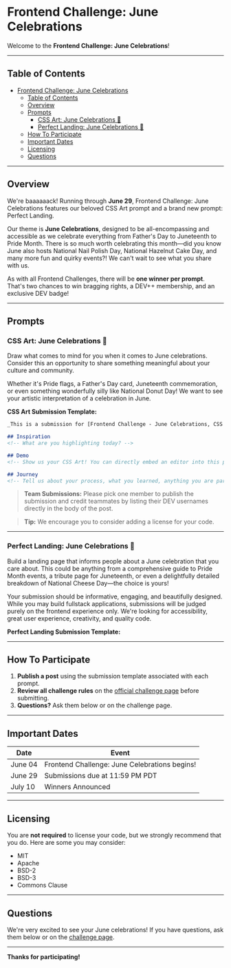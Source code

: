 # Frontend Challenge: June Celebrations

Welcome to the **Frontend Challenge: June Celebrations**!

---

## Table of Contents
- [Frontend Challenge: June Celebrations](#frontend-challenge-june-celebrations)
  - [Table of Contents](#table-of-contents)
  - [Overview](#overview)
  - [Prompts](#prompts)
    - [CSS Art: June Celebrations 🎨](#css-art-june-celebrations-)
    - [Perfect Landing: June Celebrations 🛬](#perfect-landing-june-celebrations-)
  - [How To Participate](#how-to-participate)
  - [Important Dates](#important-dates)
  - [Licensing](#licensing)
  - [Questions](#questions)

---

## Overview
We're baaaaaack! Running through **June 29**, Frontend Challenge: June Celebrations features our beloved CSS Art prompt and a brand new prompt: Perfect Landing.

Our theme is **June Celebrations**, designed to be all-encompassing and accessible as we celebrate everything from Father's Day to Juneteenth to Pride Month. There is so much worth celebrating this month—did you know June also hosts National Nail Polish Day, National Hazelnut Cake Day, and many more fun and quirky events?! We can't wait to see what you share with us.

As with all Frontend Challenges, there will be **one winner per prompt**. That's two chances to win bragging rights, a DEV++ membership, and an exclusive DEV badge!

---

## Prompts

### CSS Art: June Celebrations 🎨
Draw what comes to mind for you when it comes to June celebrations. Consider this an opportunity to share something meaningful about your culture and community.

Whether it's Pride flags, a Father's Day card, Juneteenth commemoration, or even something wonderfully silly like National Donut Day! We want to see your artistic interpretation of a celebration in June.

**CSS Art Submission Template:**
```markdown
_This is a submission for [Frontend Challenge - June Celebrations, CSS Art: June Celebrations](https://dev.to/challenges/frontend-2025-06-04)._ 

## Inspiration
<!-- What are you highlighting today? -->

## Demo
<!-- Show us your CSS Art! You can directly embed an editor into this post (see the FAQ section of the challenge page) or you can share an image of your project and share a public link to the code. -->

## Journey
<!-- Tell us about your process, what you learned, anything you are particularly proud of, what you hope to do next, etc. -->
```

> **Team Submissions:** Please pick one member to publish the submission and credit teammates by listing their DEV usernames directly in the body of the post.

> **Tip:** We encourage you to consider adding a license for your code.

---

### Perfect Landing: June Celebrations 🛬
Build a landing page that informs people about a June celebration that you care about. This could be anything from a comprehensive guide to Pride Month events, a tribute page for Juneteenth, or even a delightfully detailed breakdown of National Cheese Day—the choice is yours!

Your submission should be informative, engaging, and beautifully designed. While you may build fullstack applications, submissions will be judged purely on the frontend experience only. We're looking for accessibility, great user experience, creativity, and quality code.

**Perfect Landing Submission Template:**
<!-- Add your own template or instructions here if needed -->

---

## How To Participate
1. **Publish a post** using the submission template associated with each prompt.
2. **Review all challenge rules** on the [official challenge page](https://dev.to/challenges/frontend-2025-06-04) before submitting.
3. **Questions?** Ask them below or on the challenge page.

---

## Important Dates
| Date      | Event                                              |
|-----------|----------------------------------------------------|
| June 04   | Frontend Challenge: June Celebrations begins!      |
| June 29   | Submissions due at 11:59 PM PDT                    |
| July 10   | Winners Announced                                  |

---

## Licensing
You are **not required** to license your code, but we strongly recommend that you do. Here are some you may consider:
- MIT
- Apache
- BSD-2
- BSD-3
- Commons Clause

---

## Questions
We're very excited to see your June celebrations! If you have questions, ask them below or on the [challenge page](https://dev.to/challenges/frontend-2025-06-04).

---

**Thanks for participating!**